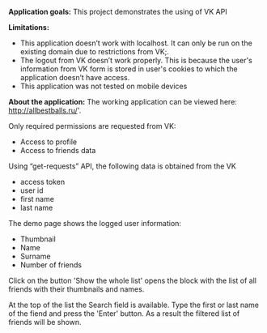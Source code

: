 **Application goals:**
This project demonstrates the using of VK API

**Limitations:**
- This application doesn’t work with localhost. It can only be run on the existing domain due to restrictions from VK;.
- The logout from VK doesn’t work properly. This is because the user's information from VK form is stored in user's cookies to which the application doesn’t have access.
- This application was not tested on mobile devices

**About the application:**
The working application can be viewed here: http://allbestballs.ru/'.

Only required permissions are requested from VK:
- Access to profile
- Access to friends data

Using “get-requests” API, the following data is obtained from the VK
- access token
- user id
- first name
- last name

The demo page shows the logged user information:
- Thumbnail
- Name
- Surname
- Number of friends

Click on the button 'Show the whole list' opens the block with the list of all friends with their thumbnails and names.

At the top of the list the Search field is available. Type the first or last name of the fiend and press the 'Enter' button. As a result the filtered list of friends will be shown.
